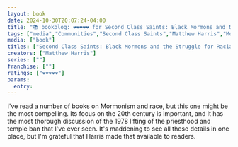 ```yaml
---
layout: book
date: 2024-10-30T20:07:24-04:00
title: "📚 bookblog: ❤️❤️❤️❤️❤️ for Second Class Saints: Black Mormons and the Struggle for Racial Equality, by Matthew Harris"
tags: ["media","Communities","Second Class Saints","Matthew Harris","Mormonism","Church of Jesus Christ of Latter-day Saints","race","racism"]
media: ["book"]
titles: ["Second Class Saints: Black Mormons and the Struggle for Racial Equality"]
creators: ["Matthew Harris"]
series: [""]
franchise: [""]
ratings: ["❤️❤️❤️❤️❤️"]
params:
  entry:
---
```


I've read a number of books on Mormonism and race, but this one might be the most compelling. Its focus on the 20th century is important, and it has the most thorough discussion of the 1978 lifting of the priesthood and temple ban that I've ever seen. It's maddening to see all these details in one place, but I'm grateful that Harris made that available to readers.
